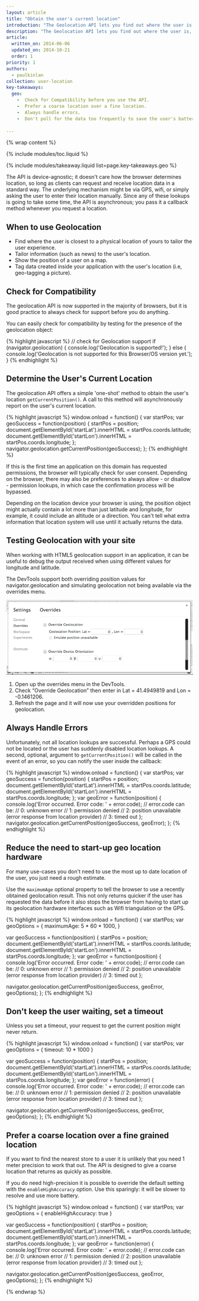 ```yaml
---
layout: article
title: "Obtain the user's current location"
introduction: "The Geolocation API lets you find out where the user is, always with the user's consent. This functionality could be used as part of user queries, for example, to guide someone to a destination point. It could also be used for 'geo-tagging' some content the user has created, for example, to mark where a photo was taken."
description: "The Geolocation API lets you find out where the user is, always with the user's consent."
article:
  written_on: 2014-06-06
  updated_on: 2014-10-21
  order: 1
priority: 1
authors:
  - paulkinlan
collection: user-location
key-takeaways:
  geo: 
    -  Check for Compatibility before you use the API.
    -  Prefer a coarse location over a fine location.
    -  Always handle errors.
    -  Don't poll for the data too frequently to save the user's battery.

---
```


{% wrap content %}

{% include modules/toc.liquid %}

{% include modules/takeaway.liquid list=page.key-takeaways.geo %}

The API is device-agnostic; it doesn't care how the browser determines
location, so long as clients can request and receive location data in a
standard way. The underlying mechanism might be via GPS, wifi, or simply
asking the user to enter their location manually. Since any of these lookups
is going to take some time, the API is asynchronous; you pass it a callback
method whenever you request a location.

## When to use Geolocation

*  Find where the user is closest to a physical location of yours to tailor 
   the user experience.
*  Tailor information (such as news) to the user's location.
*  Show the position of a user on a map.
*  Tag data created inside your application with the user's location 
   (i.e, geo-tagging a picture).


## Check for Compatibility

The geolocation API is now supported in the majority of browsers, but it is
good practice to always check for support before you do anything.

You can easily check for compatibility by testing for the presence of the
geolocation object:

{% highlight javascript %}
// check for Geolocation support
if (navigator.geolocation) {
  console.log('Geolocation is supported!');
}
else {
  console.log('Geolocation is not supported for this Browser/OS version yet.');
}
{% endhighlight %}

## Determine the User's Current Location

The geolocation API offers a simple 'one-shot' method to obtain the user's
location  `getCurrentPosition()`.  A call to this method will asynchronously
report on the user's  current location.

{% highlight javascript %}
window.onload = function() {
  var startPos;
  var geoSuccess = function(position) {
    startPos = position;
    document.getElementById('startLat').innerHTML = startPos.coords.latitude;
    document.getElementById('startLon').innerHTML = startPos.coords.longitude;
  };
  navigator.geolocation.getCurrentPosition(geoSuccess);
};
{% endhighlight %}

If this is the first time an application on this domain has requested
permissions, the browser will typically check for user consent. Depending on
the browser, there may also be preferences to always allow - or disallow -
permission lookups, in which case the confirmation process will be bypassed.

Depending on the location device your browser is using, the position object
might actually contain a lot more than just latitude and longitude, for example, it could include an altitude or a direction.  You can't tell what extra information that location system will use until it actually returns the data.

## Testing Geolocation with your site

When working with HTML5 geolocation support in an application, it can be
useful to debug the output received when using different values for longitude
and latitude.

The DevTools support both overriding position values for navigator.geolocation
and simulating geolocation not being available via the overrides menu.

<img src="images/emulategeolocation.png">

1. Open up the overrides menu in the DevTools.
2. Check “Override Geolocation” then enter in Lat = 41.4949819 and Lon = -0.1461206.
3. Refresh the page and it will now use your overridden positions for geolocation.

##  Always Handle Errors

Unfortunately, not all location lookups are successful. Perhaps a GPS could
not be located or the user has suddenly disabled location lookups. A second,
optional, argument to `getCurrentPosition()` will be called in the event of an
error, so you can notify the user inside the callback:

{% highlight javascript %}
window.onload = function() {
  var startPos;
  var geoSuccess = function(position) {
    startPos = position;
    document.getElementById('startLat').innerHTML = startPos.coords.latitude;
    document.getElementById('startLon').innerHTML = startPos.coords.longitude;
  };
  var geoError = function(position) {
    console.log('Error occurred. Error code: ' + error.code);
    // error.code can be:
    //   0: unknown error
    //   1: permission denied
    //   2: position unavailable (error response from location provider)
    //   3: timed out
  };
  navigator.geolocation.getCurrentPosition(geoSuccess, geoError);
};
{% endhighlight %}

## Reduce the need to start-up geo location hardware

For many use-cases you don't need to use the most up to date location of the user,
you just need a rough estimate.

Use the `maximumAge` optional property to tell the browser to use a recently
obtained geolocation result.  This not only returns quicker if the user has
requested the data before it also stops the browser from having to start up
its geolocation hardware interfaces such as Wifi triangulation or the GPS.

{% highlight javascript %}
window.onload = function() {
  var startPos;
  var geoOptions = {
  	maximumAge: 5 * 60 * 1000,
  }

  var geoSuccess = function(position) {
    startPos = position;
    document.getElementById('startLat').innerHTML = startPos.coords.latitude;
    document.getElementById('startLon').innerHTML = startPos.coords.longitude;
  };
  var geoError = function(position) {
    console.log('Error occurred. Error code: ' + error.code);
    // error.code can be:
    //   0: unknown error
    //   1: permission denied
    //   2: position unavailable (error response from location provider)
    //   3: timed out
  };

  navigator.geolocation.getCurrentPosition(geoSuccess, geoError, geoOptions);
};
{% endhighlight %}

## Don't keep the user waiting, set a timeout

Unless you set a timeout, your request to get the current position might never return.

{% highlight javascript %}
window.onload = function() {
  var startPos;
  var geoOptions = {
     timeout: 10 * 1000
  }

  var geoSuccess = function(position) {
    startPos = position;
    document.getElementById('startLat').innerHTML = startPos.coords.latitude;
    document.getElementById('startLon').innerHTML = startPos.coords.longitude;
  };
  var geoError = function(error) {
    console.log('Error occurred. Error code: ' + error.code);
    // error.code can be:
    //   0: unknown error
    //   1: permission denied
    //   2: position unavailable (error response from location provider)
    //   3: timed out
  };

  navigator.geolocation.getCurrentPosition(geoSuccess, geoError, geoOptions);
};
{% endhighlight %}

## Prefer a coarse location over a fine grained location

If you want to find the nearest store to a user it is unlikely that you need
1 meter precision to  work that out.  The API is designed to give a coarse 
location that returns as quickly as possible.

If you do need high-precision it is possible to override the default setting
with the `enableHighAccuracy` option.  Use this sparingly: it will be slower
to resolve and use more battery.

{% highlight javascript %}
window.onload = function() {
  var startPos;
  var geoOptions = {
    enableHighAccuracy: true
  }

  var geoSuccess = function(position) {
    startPos = position;
    document.getElementById('startLat').innerHTML = startPos.coords.latitude;
    document.getElementById('startLon').innerHTML = startPos.coords.longitude;
  };
  var geoError = function(error) {
    console.log('Error occurred. Error code: ' + error.code);
    // error.code can be:
    //   0: unknown error
    //   1: permission denied
    //   2: position unavailable (error response from location provider)
    //   3: timed out
  };

  navigator.geolocation.getCurrentPosition(geoSuccess, geoError, geoOptions);
};
{% endhighlight %}


{% endwrap %}
